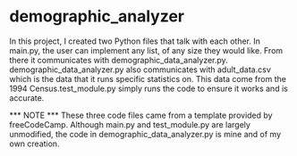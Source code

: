# demographic_analyzer
In this project, I created two Python files that talk with each other. In main.py, the user can implement any list, of any size they would like. From there it communicates with demographic_data_analyzer.py. demographic_data_analyzer.py also communicates with adult_data.csv which is the data that it runs specific statistics on. This data come from the 1994 Census.test_module.py simply runs the code to ensure it works and is accurate.

*** NOTE *** These three code files came from a template provided by freeCodeCamp. Although main.py and test_module.py are largely unmodified, the code in demographic_data_analyzer.py is mine and of my own creation.
